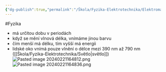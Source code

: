 ```yaml
---
{"dg-publish":true,"permalink":"/Škola/Fyzika-Elektrotechnika/Elektromagnetické vlnění/"}
---
```


#Fyzika
- má určitou dobu v periodách
- když se mění vlnová délka, vnímáme jinou barvu
 - čím menší má délku, tím vyšší má energii
 - lidské oko vnímá pouze vlnění o délce mezi 390 nm až 790 nm ([[Škola/Fyzika-Elektrotechnika/Světlo\|světlo]])
![Pasted image 20240221164812.png](/img/user/Images/Pasted%20image%2020240221164812.png)![Pasted image 20240221164836.png](/img/user/Images/Pasted%20image%2020240221164836.png)